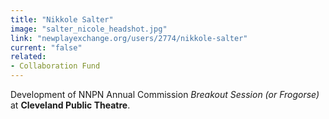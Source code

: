 ```yaml
---
title: "Nikkole Salter"
image: "salter_nicole_headshot.jpg"
link: "newplayexchange.org/users/2774/nikkole-salter"
current: "false"
related:
- Collaboration Fund
---
```


Development of NNPN Annual Commission *Breakout Session (or Frogorse)* at **Cleveland Public Theatre**.

